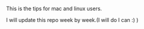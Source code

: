 This is the tips for mac and linux users.

I will update this repo week by week.(I will do I can :) )
